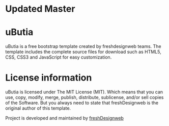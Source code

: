 # Updated Master

# uButia
uButia is a free bootstrap template created by freshdesignweb teams. The template includes the complete source files for download such as HTML5, CSS, CSS3 and JavaScript for easy customization. 

# License information
uButia is licensed under The MIT License (MIT). Which means that you can use, copy, modify, merge, publish, distribute, sublicense, and/or sell copies of the Software. But you always need to state that freshDesignweb is the original author of this template.

Project is developed and maintained by <a href="https://www.freshdesignweb.com/">freshDesignweb</a>
